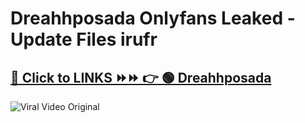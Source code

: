 
 # Dreahhposada Onlyfans Leaked - Update Files irufr

## <h2><a href="https://clipsfans.com/Dreahhposada&ref=git">🔗 Click to LINKS ⏩⏩ 👉 🟢 Dreahhposada </a></h2>

<a href="https://clipsfans.com/Dreahhposada&ref=git" rel="nofollow" data-target="animated-image.originalLink"><img src="https://i.ibb.co.com/xMMVF88/686577567.gif" alt="Viral Video Original" style="max-width: 100%; display: inline-block;" data-target="animated-image.originalImage"></a>

